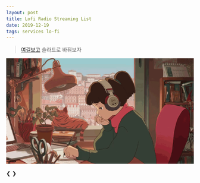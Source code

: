 ```yaml
---
layout: post
title: Lofi Radio Streaming List
date: 2019-12-19
tags: services lo-fi
---
```


> [여길보고](https://www.w3schools.com/howto/howto_js_slideshow.asp) 슬라드로 바꿔보자

![lo-fi image](/assets/images/posts/2019-12-19-test-html5-audio.gif)

<script>

require(['jquery', 'slideshow'], ($, slideshow) => {
  const id = 0;
  const thumbnail = 1;
  const sourceSrc = 2;
  const sourceType = 3;
  let audios = [
    [
      "hyades.shoutca.st",
      "https://cdn-profiles.tunein.com/s288329/images/logoq.jpg?t=636294",
      "http://hyades.shoutca.st:8043/autodj",
      "audio/mpeg",
    ],
    [
      "tunein_com_Now_Playing_s290316",
      "https://cdn-profiles.tunein.com/s290316/images/logoq.jpg?t=151378",
      "http://listen.shoutcast.com/freshsndgold",
      "audio/mpeg",
    ],
    [
      "radio_net_lautfm_lofi",
      "https://static.radio.net/inc/v2/images/avatars/station_avatar.gif",
      "https://stream.laut.fm/lofi?ref=radiode",
      "audio/mpeg",
    ],
  ];

  for(let audioKey in audios) {
    let genId = util.genID();
    let $clone = $('#template').clone();
    $clone.css('display', 'block');
    $clone.attr('id', genId);
    $clone.find('[name=sequence]').html('' + (audioKey+1) + '/' + audios.length);
    $clone.find('[name=thumbnail]').attr('src', audios[audioKey][thumbnail]);
    $clone.find('[name=caption]').html(audios[audioKey][id]);
    $clone.find('[name=audiosrc]').attr('src', audios[audioKey][sourceSrc]);
    $clone.find('[name=audiosrc]').attr('type', audios[audioKey][sourceType]);
    $('#slideshow-container').prepend($clone);
  }

  $('#prev').click(slideshow.nextSlide);
  $('#next').click(slideshow.prevSlide);
  for(let i=0; i<$('.dot').length; i++) {
  	$($('.dot').get(i)).click(() => {
      slideshow.currSlide(i);
    });
  }
}); //end of require(['jquery', 'slideshow']
</script>

<div id="audiobox"></div>

<div class="slideshow-container">
  <!-- contents -->
  <!-- Next and previous buttons -->
  <a class="prev" id="prev">&#10094;</a>
  <a class="next" id="next">&#10095;</a>
</div>
<br>

<!-- The dots/circles -->
<div style="text-align:center">
  <span class="dot"></span>
  <span class="dot"></span>
  <span class="dot"></span>
</div>


<!-- Full-width images with number and caption text -->
<div id="template" class="mySlides fade" style="display:none;">
  <div name="sequence" class="numbertext"></div>
  <img name="thumbnail" src="#" style="width:150px; height:150px; border-radius:50%; vertical-align:middle;"/>
  <div name="caption" class="text"></div>
  <audio controls loop style="display:none;">
    <source name="audiosrc" src="#" type="#">
    Your browser does not support the audio element.
  </audio>
</div>
